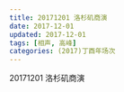 ```yaml
---
title: 20171201 洛杉矶商演
date: 2017-12-01
updated: 2017-12-01
tags: [相声, 高峰] 
categories: (2017)丁酉年场次 
---
```

20171201 洛杉矶商演
